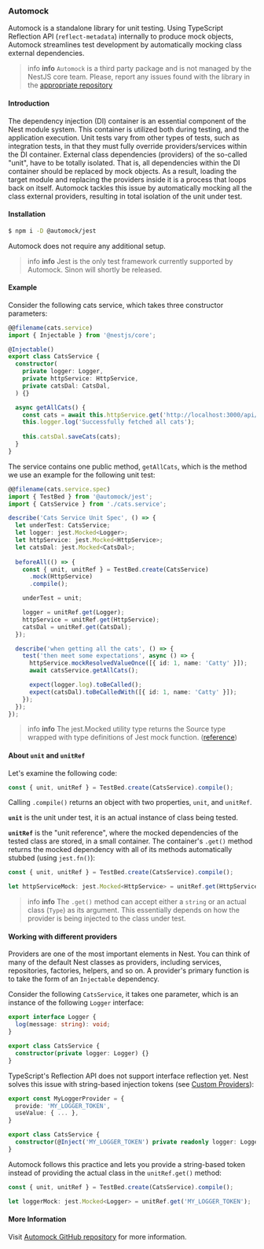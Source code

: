 ### Automock

Automock is a standalone library for unit testing. Using TypeScript Reflection
API (`reflect-metadata`) internally to produce mock objects, Automock streamlines
test development by automatically mocking class external dependencies.
> info **info** `Automock` is a third party package and is not managed by the NestJS core team.
> Please, report any issues found with the library in the [appropriate repository](https://github.com/omermorad/automock)

#### Introduction

The dependency injection (DI) container is an essential component of the Nest module system.
This container is utilized both during testing, and the application execution.
Unit tests vary from other types of tests, such as integration tests, in that they must
fully override providers/services within the DI container. External class dependencies
(providers) of the so-called "unit", have to be totally isolated. That is, all dependencies
within the DI container should be replaced by mock objects.
As a result, loading the target module and replacing the providers inside it is a process
that loops back on itself. Automock tackles this issue by automatically mocking all the
class external providers, resulting in total isolation of the unit under test.

#### Installation

```bash
$ npm i -D @automock/jest
```

Automock does not require any additional setup.

> info **info** Jest is the only test framework currently supported by Automock.
Sinon will shortly be released.

#### Example

Consider the following cats service, which takes three constructor parameters:

```ts
@@filename(cats.service)
import { Injectable } from '@nestjs/core';

@Injectable()
export class CatsService {
  constructor(
    private logger: Logger,
    private httpService: HttpService,
    private catsDal: CatsDal,
  ) {}

  async getAllCats() {
    const cats = await this.httpService.get('http://localhost:3000/api/cats');
    this.logger.log('Successfully fetched all cats');
    
    this.catsDal.saveCats(cats);
  }
}
```

The service contains one public method, `getAllCats`, which is the method
we use an example for the following unit test:

```ts
@@filename(cats.service.spec)
import { TestBed } from '@automock/jest';
import { CatsService } from './cats.service';

describe('Cats Service Unit Spec', () => {
  let underTest: CatsService;
  let logger: jest.Mocked<Logger>;
  let httpService: jest.Mocked<HttpService>;
  let catsDal: jest.Mocked<CatsDal>;
  
  beforeAll(() => {
    const { unit, unitRef } = TestBed.create(CatsService)
      .mock(HttpService)
      .compile();

    underTest = unit;

    logger = unitRef.get(Logger);
    httpService = unitRef.get(HttpService);
    catsDal = unitRef.get(CatsDal);
  });

  describe('when getting all the cats', () => {
    test('then meet some expectations', async () => {
      httpService.mockResolvedValueOnce([{ id: 1, name: 'Catty' }]);
      await catsService.getAllCats();

      expect(logger.log).toBeCalled();
      expect(catsDal).toBeCalledWith([{ id: 1, name: 'Catty' }]);
    });
  });
});
```

> info **info** The jest.Mocked<Source> utility type returns the Source type
> wrapped with type definitions of Jest mock function. ([reference](https://jestjs.io/docs/mock-function-api/#jestmockedsource))

#### About `unit` and `unitRef`

Let's examine the following code:

```typescript
const { unit, unitRef } = TestBed.create(CatsService).compile();
```

Calling `.compile()` returns an object with two properties, `unit`, and `unitRef`.

**`unit`** is the unit under test, it is an actual instance of class being tested.

**`unitRef`** is the "unit reference", where the mocked dependencies of the tested class
are stored, in a small container. The container's `.get()` method returns the mocked
dependency with all of its methods automatically stubbed (using `jest.fn()`):

```typescript
const { unit, unitRef } = TestBed.create(CatsService).compile();

let httpServiceMock: jest.Mocked<HttpService> = unitRef.get(HttpService);
```

> info **info** The `.get()` method can accept either a `string` or an actual class (`Type`) as its argument.
> This essentially depends on how the provider is being injected to the class under test.

#### Working with different providers
Providers are one of the most important elements in Nest. You can think of many of
the default Nest classes as providers, including services, repositories, factories,
helpers, and so on. A provider's primary function is to take the form of an
`Injectable` dependency.

Consider the following `CatsService`, it takes one parameter, which is an instance
of the following `Logger` interface:

```typescript
export interface Logger {
  log(message: string): void;
}

export class CatsService {
  constructor(private logger: Logger) {}
}
```

TypeScript's Reflection API does not support interface reflection yet.
Nest solves this issue with string-based injection tokens (see [Custom Providers](https://docs.nestjs.com/fundamentals/custom-providers)):

```typescript
export const MyLoggerProvider = {
  provide: 'MY_LOGGER_TOKEN',
  useValue: { ... },
}

export class CatsService {
  constructor(@Inject('MY_LOGGER_TOKEN') private readonly logger: Logger) {}
}
```

Automock follows this practice and lets you provide a string-based token instead
of providing the actual class in the `unitRef.get()` method:

```typescript
const { unit, unitRef } = TestBed.create(CatsService).compile();

let loggerMock: jest.Mocked<Logger> = unitRef.get('MY_LOGGER_TOKEN');
```

#### More Information
Visit [Automock GitHub repository](https://github.com/omermorad/automock) for more
information.
